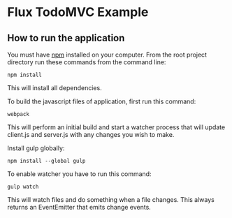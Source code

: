 # Flux TodoMVC Example

## How to run the application

You must have [npm](https://www.npmjs.org/) installed on your computer.
From the root project directory run these commands from the command line:

    npm install

This will install all dependencies.

To build the javascript files of application, first run this command:

    webpack

This will perform an initial build and start a watcher process that will update client.js and server.js with any changes you wish to make.

Install gulp globally:

    npm install --global gulp

To enable watcher you have to run this command:

    gulp watch

This will watch files and do something when a file changes. This always returns an EventEmitter that emits change events.

